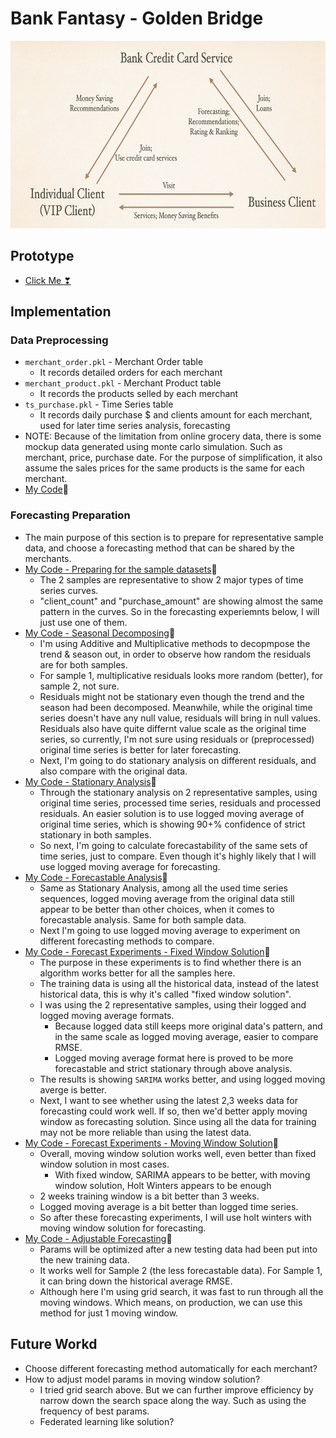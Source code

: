 # Bank Fantasy - Golden Bridge

<p align="center">
<img src="https://github.com/hanhanwu/Hanhan_Break_the_Limits/blob/master/Bank_Fantasy/Golden_Bridge/imgs/golden_triangle.png" width="600" height="300" />
</p>

## Prototype
* [Click Me ❣][1]

## Implementation
### Data Preprocessing
* `merchant_order.pkl` - Merchant Order table
  * It records detailed orders for each merchant
* `merchant_product.pkl` - Merchant Product table
  * It records the products selled by each merchant
* `ts_purchase.pkl` - Time Series table
  * It records daily purchase $ and clients amount for each merchant, used for later time series analysis, forecasting
* NOTE: Because of the limitation from online grocery data, there is some mockup data generated using monte carlo simulation. Such as merchant, price, purchase date. For the purpose of simplification, it also assume the sales prices for the same products is the same for each merchant.
* [My Code][2]💖

### Forecasting Preparation
* The main purpose of this section is to prepare for representative sample data, and choose a forecasting method that can be shared by the merchants.
* [My Code - Preparing for the sample datasets][3]💖
  * The 2 samples are representative to show 2 major types of time series curves.
  * "client_count" and "purchase_amount" are showing almost the same pattern in the curves. So in the forecasting experiemnts below, I will just use one of them.
* [My Code - Seasonal Decomposing][4]💖
  * I'm using Additive and Multiplicative methods to decopmpose the trend & season out, in order to observe how random the residuals are for both samples.
  * For sample 1, multiplicative residuals looks more random (better), for sample 2, not sure.
  * Residuals might not be stationary even though the trend and the season had been decomposed. Meanwhile, while the original time series doesn't have any null value, residuals will bring in null values. Residuals also have quite differnt value scale as the original time series, so currently, I'm not sure using residuals or (preprocessed) original time series is better for later forecasting.
  * Next, I'm going to do stationary analysis on different residuals, and also compare with the original data.
* [My Code - Stationary Analysis][5]💖
  * Through the stationary analysis on 2 representative samples, using original time series, processed time series, residuals and processed residuals. An easier solution is to use logged moving average of original time series, which is showing 90+% confidence of strict stationary in both samples.
  * So next, I'm going to calculate forecastability of the same sets of time series, just to compare. Even though it's highly likely that I will use logged moving average for forecasting.
* [My Code - Forecastable Analysis][6]💖
  * Same as Stationary Analysis, among all the used time series sequences, logged moving average from the original data still appear to be better than other choices, when it comes to forecastable analysis. Same for both sample data.
  * Next I'm going to use logged moving average to experiment on different forecasting methods to compare.
* [My Code - Forecast Experiments - Fixed Window Solution][7]💖
  * The purpose in these experiments is to find whether there is an algorithm works better for all the samples here.
  * The training data is using all the historical data, instead of the latest historical data, this is why it's called "fixed window solution".
  * I was using the 2 representative samples, using their logged and logged moving average formats.
    * Because logged data still keeps more original data's pattern, and in the same scale as logged moving average, easier to compare RMSE.
    * Logged moving average format here is proved to be more forecastable and strict stationary through above analysis.
  * The results is showing `SARIMA` works better, and using logged moving averge is better.
  * Next, I want to see whether using the latest 2,3 weeks data for forecasting could work well. If so, then we'd better apply moving window as forecasting solution. Since using all the data for training may not be more reliable than using the latest data.
* [My Code - Forecast Experiments - Moving Window Solution][8]💖
  * Overall, moving window solution works well, even better than fixed window solution in most cases.
    * With fixed window, SARIMA appears to be better, with moving window solution, Holt Winters appears to be enough
  * 2 weeks training window is a bit better than 3 weeks.
  * Logged moving average is a bit better than logged time series.
  * So after these forecasting experiments, I will use holt winters with moving window solution for forecasting.
* [My Code - Adjustable Forecasting][9]💖
  * Params will be optimized after a new testing data had been put into the new training data. 
  * It works well for Sample 2 (the less forecastable data). For Sample 1, it can bring down the historical average RMSE.
  * Although here I'm using grid search, it was fast to run through all the moving windows. Which means, on production, we can use this method for just 1 moving window.

## Future Workd
* Choose different forecasting method automatically for each merchant?
* How to adjust model params in moving window solution?
  * I tried grid search above. But we can further improve efficiency by narrow down the search space along the way. Such as using the frequency of best params.
  * Federated learning like solution?


[1]:https://github.com/hanhanwu/Hanhan_Break_the_Limits/blob/master/Bank_Fantasy/Golden_Bridge/prototype.pdf
[2]:https://github.com/hanhanwu/Hanhan_Break_the_Limits/blob/master/Bank_Fantasy/Golden_Bridge/data_preprocessing.ipynb
[3]:https://github.com/hanhanwu/Hanhan_Break_the_Limits/blob/master/Bank_Fantasy/Golden_Bridge/purchase_times_series_preparation.ipynb
[4]:https://github.com/hanhanwu/Hanhan_Break_the_Limits/blob/master/Bank_Fantasy/Golden_Bridge/seasonal_decomposing.ipynb
[5]:https://github.com/hanhanwu/Hanhan_Break_the_Limits/blob/master/Bank_Fantasy/Golden_Bridge/stationary_analysis.ipynb
[6]:https://github.com/hanhanwu/Hanhan_Break_the_Limits/blob/master/Bank_Fantasy/Golden_Bridge/forecastable_analysis.ipynb
[7]:https://github.com/hanhanwu/Hanhan_Break_the_Limits/blob/master/Bank_Fantasy/Golden_Bridge/forecast_experiemnts.ipynb
[8]:https://github.com/hanhanwu/Hanhan_Break_the_Limits/blob/master/Bank_Fantasy/Golden_Bridge/forecast_moving_window.ipynb
[9]:https://github.com/hanhanwu/Hanhan_Break_the_Limits/blob/master/Bank_Fantasy/Golden_Bridge/adjustable_forecasting.ipynb
